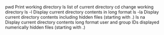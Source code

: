 pwd Print working directory
ls list of current directory
cd change working directory
ls -l Display current directory contents in long format
ls -la Display current directory contents including hidden files (starting with .)
ls na Display current directory contents
	long format
	user and group IDs displayed numerically
	hidden files (starting with .)
